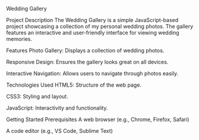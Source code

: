 Wedding Gallery

Project Description
The Wedding Gallery is a simple JavaScript-based project showcasing a collection of my personal wedding photos. The gallery features an interactive and user-friendly interface for viewing wedding memories.

Features
Photo Gallery: Displays a collection of wedding photos.

Responsive Design: Ensures the gallery looks great on all devices.

Interactive Navigation: Allows users to navigate through photos easily.

Technologies Used
HTML5: Structure of the web page.

CSS3: Styling and layout.

JavaScript: Interactivity and functionality.




Getting Started
Prerequisites
A web browser (e.g., Chrome, Firefox, Safari)

A code editor (e.g., VS Code, Sublime Text)
